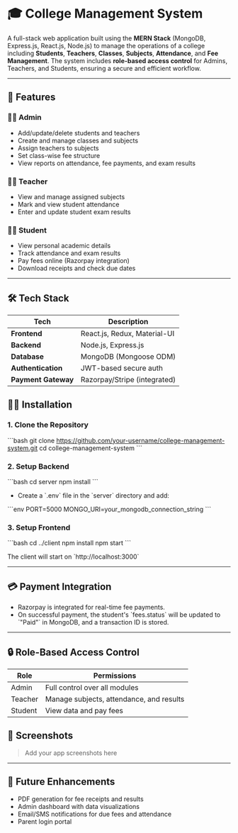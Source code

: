 # 🎓 College Management System

A full-stack web application built using the **MERN Stack** (MongoDB, Express.js, React.js, Node.js) to manage the operations of a college including **Students**, **Teachers**, **Classes**, **Subjects**, **Attendance**, and **Fee Management**. The system includes **role-based access control** for Admins, Teachers, and Students, ensuring a secure and efficient workflow.

---

## 🚀 Features

### 👩‍💼 Admin
- Add/update/delete students and teachers
- Create and manage classes and subjects
- Assign teachers to subjects
- Set class-wise fee structure
- View reports on attendance, fee payments, and exam results

### 👨‍🏫 Teacher
- View and manage assigned subjects
- Mark and view student attendance
- Enter and update student exam results

### 👨‍🎓 Student
- View personal academic details
- Track attendance and exam results
- Pay fees online (Razorpay integration)
- Download receipts and check due dates

---

## 🛠️ Tech Stack

| Tech         | Description                            |
|--------------|----------------------------------------|
| **Frontend** | React.js, Redux, Material-UI           |
| **Backend**  | Node.js, Express.js                    |
| **Database** | MongoDB (Mongoose ODM)                 |
| **Authentication** | JWT-based secure auth            |
| **Payment Gateway** | Razorpay/Stripe (integrated)    |


## 🧑‍💻 Installation

### 1. Clone the Repository

\`\`\`bash
git clone https://github.com/your-username/college-management-system.git
cd college-management-system
\`\`\`

### 2. Setup Backend

\`\`\`bash
cd server
npm install
\`\`\`

- Create a \`.env\` file in the \`server\` directory and add:

\`\`\`env
PORT=5000
MONGO_URI=your_mongodb_connection_string
\`\`\`

### 3. Setup Frontend

\`\`\`bash
cd ../client
npm install
npm start
\`\`\`

The client will start on \`http://localhost:3000\`

---

## 💳 Payment Integration

- Razorpay is integrated for real-time fee payments.
- On successful payment, the student's \`fees.status\` will be updated to \`"Paid"\` in MongoDB, and a transaction ID is stored.

---

## 🔒 Role-Based Access Control

| Role    | Permissions                                       |
|---------|--------------------------------------------------|
| Admin   | Full control over all modules                    |
| Teacher | Manage subjects, attendance, and results         |
| Student | View data and pay fees                           |



## 📸 Screenshots

> Add your app screenshots here

---

## 🧪 Future Enhancements

- PDF generation for fee receipts and results
- Admin dashboard with data visualizations
- Email/SMS notifications for due fees and attendance
- Parent login portal


